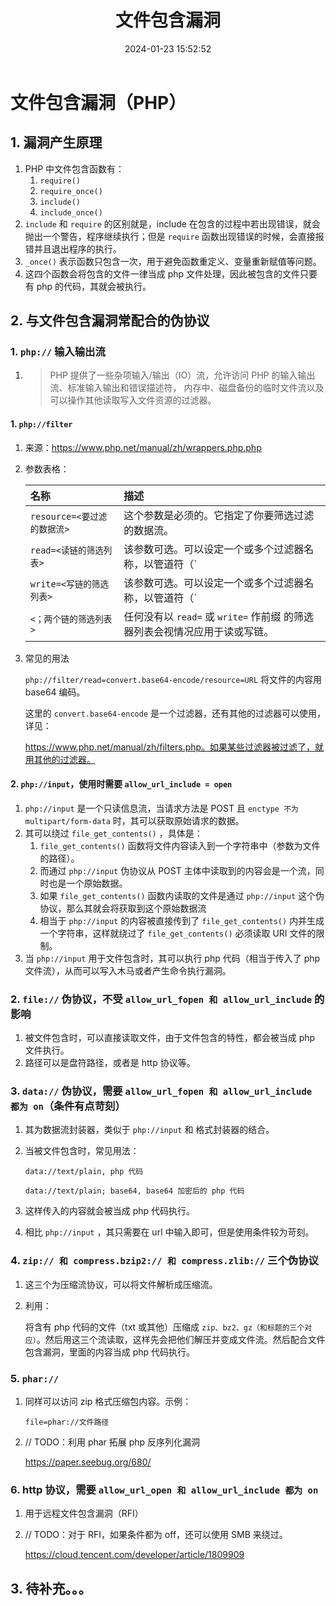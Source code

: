 ﻿---
title: 文件包含漏洞
categories:
- Network_Security
- Web
- File_Include
tags:
- Network_Security
date: 2024-01-23 15:52:52
---

# 文件包含漏洞（PHP）

## 1. 漏洞产生原理

1. PHP 中文件包含函数有：
    1. `require()` 
    2. `require_once()`
    3. `include()`
    4. `include_once()` 
2.  `include` 和 `require` 的区别就是，include 在包含的过程中若出现错误，就会抛出一个警告，程序继续执行；但是 `require` 函数出现错误的时候，会直接报错并且退出程序的执行。
3. `_once()` 表示函数只包含一次，用于避免函数重定义、变量重新赋值等问题。
4. 这四个函数会将包含的文件一律当成 php 文件处理，因此被包含的文件只要有 php 的代码，其就会被执行。

## 2. 与文件包含漏洞常配合的伪协议

### 1. `php://` 输入输出流

1. > PHP 提供了一些杂项输入/输出（IO）流，允许访问 PHP 的输入输出流、标准输入输出和错误描述符， 内存中、磁盘备份的临时文件流以及可以操作其他读取写入文件资源的过滤器。

#### 1. `php://filter` 

1. 来源：https://www.php.net/manual/zh/wrappers.php.php

2. 参数表格：

    | 名称                        | 描述                                                         |
    | :-------------------------- | :----------------------------------------------------------- |
    | `resource=<要过滤的数据流>` | 这个参数是必须的。它指定了你要筛选过滤的数据流。             |
    | `read=<读链的筛选列表>`     | 该参数可选。可以设定一个或多个过滤器名称，以管道符（`|`）分隔。 |
    | `write=<写链的筛选列表>`    | 该参数可选。可以设定一个或多个过滤器名称，以管道符（`|`）分隔。 |
    | `<；两个链的筛选列表>`      | 任何没有以 `read=` 或 `write=` 作前缀 的筛选器列表会视情况应用于读或写链。 |

3. 常见的用法

    `php://filter/read=convert.base64-encode/resource=URL` 将文件的内容用 base64 编码。

    这里的 `convert.base64-encode` 是一个过滤器，还有其他的过滤器可以使用，详见：

    https://www.php.net/manual/zh/filters.php。如果某些过滤器被过滤了，就用其他的过滤器。


#### 2. `php://input`，使用时需要 `allow_url_include = open`

1. `php://input` 是一个只读信息流，当请求方法是 POST 且 `enctype 不为 multipart/form-data` 时，其可以获取原始请求的数据。
2. 其可以绕过 `file_get_contents()` ，具体是：
    1. `file_get_contents()` 函数将文件内容读入到一个字符串中（参数为文件的路径）。
    2. 而通过 `php://input` 伪协议从 POST 主体中读取到的内容会是一个流，同时也是一个原始数据。
    3. 如果 `file_get_contents()` 函数内读取的文件是通过 `php://input` 这个伪协议，那么其就会将获取到这个原始数据流
    4. 相当于 `php://input` 的内容被直接传到了 `file_get_contents()` 内并生成一个字符串，这样就绕过了 `file_get_contents()` 必须读取 URI 文件的限制。
3. 当 `php://input` 用于文件包含时，其可以执行 php 代码（相当于传入了 php 文件流），从而可以写入木马或者产生命令执行漏洞。

### 2. `file://` 伪协议，不受 `allow_url_fopen 和 allow_url_include` 的影响

1. 被文件包含时，可以直接读取文件，由于文件包含的特性，都会被当成 php 文件执行。
2. 路径可以是盘符路径，或者是 http 协议等。

### 3. `data://` 伪协议，需要 `allow_url_fopen 和 allow_url_include 都为 on`（条件有点苛刻）

1. 其为数据流封装器，类似于 `php://input` 和 格式封装器的结合。

2. 当被文件包含时，常见用法：

    `data://text/plain, php 代码`

    `data://text/plain; base64, base64 加密后的 php 代码`

3. 这样传入的内容就会被当成 php 代码执行。

4. 相比 `php://input` ，其只需要在 url 中输入即可，但是使用条件较为苛刻。

### 4. `zip:// 和 compress.bzip2:// 和 compress.zlib://` 三个伪协议

1. 这三个为压缩流协议，可以将文件解析成压缩流。

2. 利用：

    将含有 php 代码的文件（txt 或其他）压缩成 `zip、bz2、gz（和标题的三个对应）`。然后用这三个流读取，这样先会把他们解压并变成文件流。然后配合文件包含漏洞，里面的内容当成 php 代码执行。

### 5. `phar://` 

1. 同样可以访问 zip 格式压缩包内容。示例：

    `file=phar://文件路径`

2. // TODO：利用 phar 拓展 php 反序列化漏洞

    https://paper.seebug.org/680/

### 6. http 协议，需要 `allow_url_open 和 allow_url_include 都为 on` 

1. 用于远程文件包含漏洞（RFI）

2. // TODO：对于 RFI，如果条件都为 off，还可以使用 SMB 来绕过。

    https://cloud.tencent.com/developer/article/1809909

## 3. 待补充。。。


